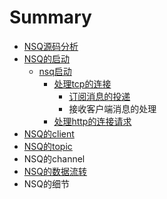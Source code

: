 # Summary

* [NSQ源码分析](README.md)
* [NSQ的启动](chapter1.md)
  * [nsq启动](chapter1/nsqqi-dong.md)
    * [处理tcp的连接](chapter1/nsqqi-dong/chu-li-tcp-de-lian-jie.md)
      * [订阅消息的投递](chapter1/nsqqi-dong/chu-li-tcp-de-lian-jie/ding-yue-xiao-xi-de-tou-di.md)
      * 接收客户端消息的处理
    * [处理http的连接请求](chapter1/nsqqi-dong/chu-li-http-de-lian-jie-qing-qiu.md)
* [NSQ的client](nsq.md)
* [NSQ的topic](nsqde-topic.md)
* NSQ的channel
* [NSQ的数据流转](nsqde-shu-ju-liu-zhuan.md)
* NSQ的细节

